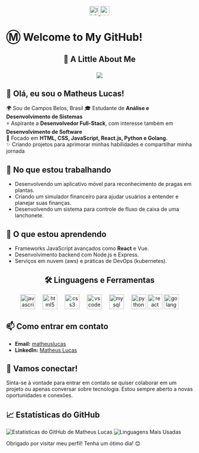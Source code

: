 <div align="center">
  <a href="https://www.linkedin.com/in/matheussouza1s/" rel="noopener noreferrer" target="_blank">
    <img src="https://img.shields.io/static/v1?message=LinkedIn&logo=linkedin&label=&color=0077B5&logoColor=white&labelColor=&style=for-the-badge" height="25" alt="linkedin logo"  />
  </a>
  <a href="matheus.lucasweb1@gmail.com.br" rel="noopener noreferrer" target="_blank">
    <img src="https://img.shields.io/static/v1?message=Gmail&logo=gmail&label=&color=D14836&logoColor=white&labelColor=&style=for-the-badge" height="25" alt="gmail logo"  />
  </a>
</div>

###

<h1 align="left">Ⓜ Welcome to My GitHub!</h1>

###

<h2 align="center">💙  A Little About Me</h2>

###

<div align="center">
    <img src="https://readme-typing-svg.demolab.com?font=Fira+Code&pause=1000&color=0000ff&background=FF56FF00&center=true&width=435&lines=Aspiring+Full-Stack+Developer+%F0%9F%9A%80" />
</div>

## 👋 Olá, eu sou o Matheus Lucas!  

🌍 Sou de Campos Belos, Brasil 
🎓 Estudante de **Análise e Desenvolvimento de Sistemas**  
⚡ Aspirante a **Desenvolvedor Full-Stack**, com interesse também em **Desenvolvimento de Software**  
🎯 Focado em **HTML, CSS, JavaScript, React.js, Python e Golang.**  
✨ Criando projetos para aprimorar minhas habilidades e compartilhar minha jornada

## 🔭 No que estou trabalhando
- Desenvolvendo um aplicativo móvel para reconhecimento de pragas em plantas.
- Criando um simulador financeiro para ajudar usuários a entender e planejar suas finanças.
- Desenvolvendo um sistema para controle de fluxo de caixa de uma lanchonete.

## 🌱 O que estou aprendendo
- Frameworks JavaScript avançados como **React** e Vue.
- Desenvolvimento backend com Node.js e Express.
- Serviços em nuvem (aws) e práticas de DevOps (kubernetes).

<h2 align="center">🛠 Linguagens e Ferramentas</h2>

<div align="center">
  <img src="https://skillicons.dev/icons?i=js" height="40" alt="javascript logo"  />
  <img width="12" />
  <img src="https://skillicons.dev/icons?i=html" height="40" alt="html5 logo"  />
  <img width="12" />
  <img src="https://skillicons.dev/icons?i=css" height="40" alt="css3 logo"  />
  <img width="12" />
  <img src="https://skillicons.dev/icons?i=vscode" height="40" alt="vscode logo"  />
  <img width="12" />
  <img src="https://cdn.jsdelivr.net/gh/devicons/devicon/icons/mysql/mysql-original.svg" height="40" alt="mysql logo"  />
  <img width="12" />
  <img src="https://cdn.jsdelivr.net/gh/devicons/devicon/icons/python/python-original.svg" height="40" alt="python logo"  />
  <img src="https://cdn.jsdelivr.net/gh/devicons/devicon@latest/icons/react/react-original.svg" height="40" alt="react logo" />
  <img src="https://cdn.jsdelivr.net/gh/devicons/devicon@latest/icons/golang/golang-original.svg" height="40" alt="golang logo" />
</div>

## 📫 Como entrar em contato
- **Email:** [matheuslucas](mailto:matheuslucasdesouza22@gmail.com)
- **LinkedIn:** [Matheus Lucas](https://www.linkedin.com/in/matheussouza1s)

## 💬 Vamos conectar!
Sinta-se à vontade para entrar em contato se quiser colaborar em um projeto ou apenas conversar sobre tecnologia. Estou sempre aberto a novas oportunidades e conexões.

## 📈 Estatísticas do GitHub
![Estatísticas do GitHub de Matheus Lucas](https://github-readme-stats.vercel.app/api?username=MatheusLucas01&show_icons=true&theme=radical)
![Linguagens Mais Usadas](https://github-readme-stats.vercel.app/api/top-langs/?username=MatheusLucas01&layout=compact&theme=radical)

Obrigado por visitar meu perfil! Tenha um ótimo dia! 😊

